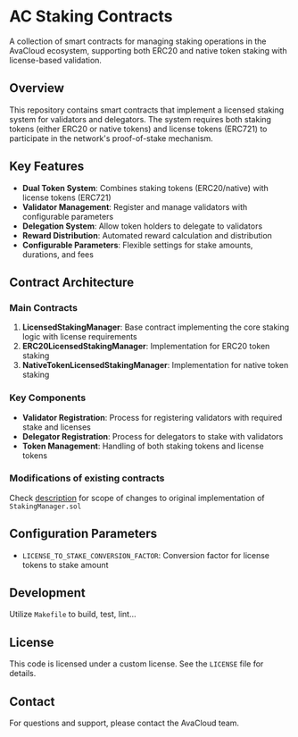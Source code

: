 # AC Staking Contracts

A collection of smart contracts for managing staking operations in the AvaCloud ecosystem, supporting both ERC20 and native token staking with license-based validation.

## Overview

This repository contains smart contracts that implement a licensed staking system for validators and delegators. The system requires both staking tokens (either ERC20 or native tokens) and license tokens (ERC721) to participate in the network's proof-of-stake mechanism.

## Key Features

- **Dual Token System**: Combines staking tokens (ERC20/native) with license tokens (ERC721)
- **Validator Management**: Register and manage validators with configurable parameters
- **Delegation System**: Allow token holders to delegate to validators
- **Reward Distribution**: Automated reward calculation and distribution
- **Configurable Parameters**: Flexible settings for stake amounts, durations, and fees

## Contract Architecture

### Main Contracts

1. **LicensedStakingManager**: Base contract implementing the core staking logic with license requirements
2. **ERC20LicensedStakingManager**: Implementation for ERC20 token staking
3. **NativeTokenLicensedStakingManager**: Implementation for native token staking

### Key Components

- **Validator Registration**: Process for registering validators with required stake and licenses
- **Delegator Registration**: Process for delegators to stake with validators
- **Token Management**: Handling of both staking tokens and license tokens

### Modifications of existing contracts

Check [description](src/README.md) for scope of changes to original implementation of `StakingManager.sol`

## Configuration Parameters

- `LICENSE_TO_STAKE_CONVERSION_FACTOR`: Conversion factor for license tokens to stake amount

## Development

Utilize `Makefile` to build, test, lint...

## License

This code is licensed under a custom license. See the `LICENSE` file for details.

## Contact

For questions and support, please contact the AvaCloud team.